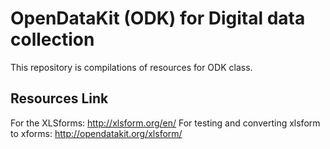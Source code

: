 # OpenDataKit (ODK) for Digital data collection 

This repository is compilations of resources for ODK class. 


## Resources Link
For the XLSforms: http://xlsform.org/en/
For testing and converting xlsform to xforms: http://opendatakit.org/xlsform/ 

